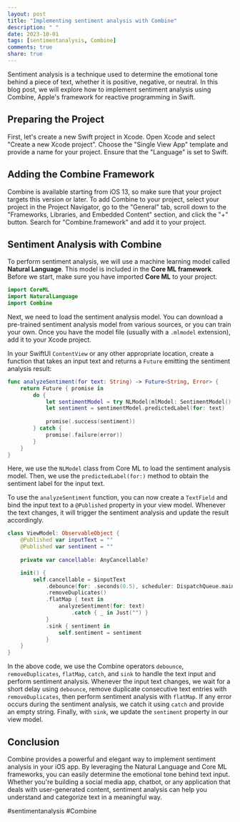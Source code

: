 ```yaml
---
layout: post
title: "Implementing sentiment analysis with Combine"
description: " "
date: 2023-10-01
tags: [sentimentanalysis, Combine]
comments: true
share: true
---
```


Sentiment analysis is a technique used to determine the emotional tone behind a piece of text, whether it is positive, negative, or neutral. In this blog post, we will explore how to implement sentiment analysis using Combine, Apple's framework for reactive programming in Swift.

## Preparing the Project

First, let's create a new Swift project in Xcode. Open Xcode and select "Create a new Xcode project". Choose the "Single View App" template and provide a name for your project. Ensure that the "Language" is set to Swift.

## Adding the Combine Framework

Combine is available starting from iOS 13, so make sure that your project targets this version or later. To add Combine to your project, select your project in the Project Navigator, go to the "General" tab, scroll down to the "Frameworks, Libraries, and Embedded Content" section, and click the "+" button. Search for "Combine.framework" and add it to your project.

## Sentiment Analysis with Combine

To perform sentiment analysis, we will use a machine learning model called **Natural Language**. This model is included in the **Core ML framework**. Before we start, make sure you have imported **Core ML** to your project.

```swift
import CoreML
import NaturalLanguage
import Combine
```

Next, we need to load the sentiment analysis model. You can download a pre-trained sentiment analysis model from various sources, or you can train your own. Once you have the model file (usually with a `.mlmodel` extension), add it to your Xcode project.

In your SwiftUI `ContentView` or any other appropriate location, create a function that takes an input text and returns a `Future` emitting the sentiment analysis result:

```swift
func analyzeSentiment(for text: String) -> Future<String, Error> {
    return Future { promise in
        do {
            let sentimentModel = try NLModel(mlModel: SentimentModel().model)
            let sentiment = sentimentModel.predictedLabel(for: text)
            
            promise(.success(sentiment))
        } catch {
            promise(.failure(error))
        }
    }
}
```

Here, we use the `NLModel` class from Core ML to load the sentiment analysis model. Then, we use the `predictedLabel(for:)` method to obtain the sentiment label for the input text.

To use the `analyzeSentiment` function, you can now create a `TextField` and bind the input text to a `@Published` property in your view model. Whenever the text changes, it will trigger the sentiment analysis and update the result accordingly.

```swift
class ViewModel: ObservableObject {
    @Published var inputText = ""
    @Published var sentiment = ""
    
    private var cancellable: AnyCancellable?

    init() {
        self.cancellable = $inputText
            .debounce(for: .seconds(0.5), scheduler: DispatchQueue.main)
            .removeDuplicates()
            .flatMap { text in
                analyzeSentiment(for: text)
                    .catch { _ in Just("") }
            }
            .sink { sentiment in
                self.sentiment = sentiment
            }
    }
}
```

In the above code, we use the Combine operators `debounce`, `removeDuplicates`, `flatMap`, `catch`, and `sink` to handle the text input and perform sentiment analysis. Whenever the input text changes, we wait for a short delay using `debounce`, remove duplicate consecutive text entries with `removeDuplicates`, then perform sentiment analysis with `flatMap`. If any error occurs during the sentiment analysis, we catch it using `catch` and provide an empty string. Finally, with `sink`, we update the `sentiment` property in our view model.

## Conclusion

Combine provides a powerful and elegant way to implement sentiment analysis in your iOS app. By leveraging the Natural Language and Core ML frameworks, you can easily determine the emotional tone behind text input. Whether you're building a social media app, chatbot, or any application that deals with user-generated content, sentiment analysis can help you understand and categorize text in a meaningful way.

#sentimentanalysis #Combine